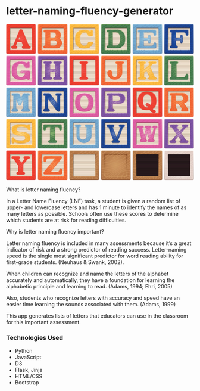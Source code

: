# letter-naming-fluency-generator
<img src=./Readme-Images/letters.jpg width=1000></img>

What is letter naming fluency?

In a Letter Name Fluency (LNF) task, a student is given a random list of upper- and lowercase letters and has 1 minute to identify the names of as many letters as possible. Schools often use these scores to determine which students are at risk for reading difficulties.

Why is letter naming fluency important? 

Letter naming fluency is included in many assessments because it’s a great indicator of risk and a strong predictor of reading success. Letter-naming speed is the single most significant predictor for word reading ability for first-grade students. (Neuhaus & Swank, 2002).  

When children can recognize and name the letters of the alphabet accurately and automatically, they have a foundation for learning the alphabetic principle and learning to read. (Adams, 1994; Ehri, 2005)

Also, students who recognize letters with accuracy and speed have an easier time learning the sounds associated with them. (Adams, 1999)

This app generates lists of letters that educators can use in the classroom for this important assessment.

### Technologies Used
* Python
* JavaScript
* D3
* Flask, Jinja
* HTML/CSS
* Bootstrap